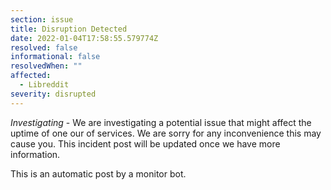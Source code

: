 ```yaml
---
section: issue
title: Disruption Detected
date: 2022-01-04T17:58:55.579774Z
resolved: false
informational: false
resolvedWhen: ""
affected:
  - Libreddit
severity: disrupted
---
```

*Investigating* - We are investigating a potential issue that might affect the uptime of one our of services. We are sorry for any inconvenience this may cause you. This incident post will be updated once we have more information.

This is an automatic post by a monitor bot.
        